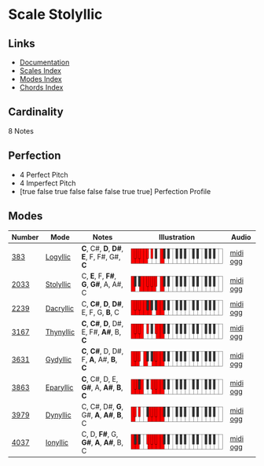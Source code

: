 # Scale Stolyllic

## Links

- [Documentation](index.md)
- [Scales Index](Scales.md)
- [Modes Index](Modes.md)
- [Chords Index](Chords.md)

## Cardinality

8 Notes

## Perfection

- 4 Perfect Pitch
- 4 Imperfect Pitch
- [true false true false false false true true] Perfection Profile

## Modes

| Number | Mode | Notes | Illustration | Audio |
|--------|------|-------|--------------|-------|
| [383](https://ianring.com/musictheory/scales/383) | [Logyllic](ModeLogyllic.md) | **C**, C#, **D**, **D#**, **E**, F, F#, G#, **C** | ![CNaturalLogyllic](ModeCNaturalLogyllic.png) | [midi](ModeCNaturalLogyllic.mid) [ogg](ModeCNaturalLogyllic.ogg) | 
| [2033](https://ianring.com/musictheory/scales/2033) | [Stolyllic](ModeStolyllic.md) | C, **E**, F, **F#**, **G**, **G#**, A, A#, C | ![CNaturalStolyllic](ModeCNaturalStolyllic.png) | [midi](ModeCNaturalStolyllic.mid) [ogg](ModeCNaturalStolyllic.ogg) | 
| [2239](https://ianring.com/musictheory/scales/2239) | [Dacryllic](ModeDacryllic.md) | C, **C#**, **D**, **D#**, E, F, G, **B**, C | ![CNaturalDacryllic](ModeCNaturalDacryllic.png) | [midi](ModeCNaturalDacryllic.mid) [ogg](ModeCNaturalDacryllic.ogg) | 
| [3167](https://ianring.com/musictheory/scales/3167) | [Thynyllic](ModeThynyllic.md) | **C**, **C#**, **D**, D#, E, F#, **A#**, B, **C** | ![CNaturalThynyllic](ModeCNaturalThynyllic.png) | [midi](ModeCNaturalThynyllic.mid) [ogg](ModeCNaturalThynyllic.ogg) | 
| [3631](https://ianring.com/musictheory/scales/3631) | [Gydyllic](ModeGydyllic.md) | **C**, **C#**, D, D#, F, **A**, A#, **B**, **C** | ![CNaturalGydyllic](ModeCNaturalGydyllic.png) | [midi](ModeCNaturalGydyllic.mid) [ogg](ModeCNaturalGydyllic.ogg) | 
| [3863](https://ianring.com/musictheory/scales/3863) | [Eparyllic](ModeEparyllic.md) | **C**, C#, D, E, **G#**, A, **A#**, **B**, **C** | ![CNaturalEparyllic](ModeCNaturalEparyllic.png) | [midi](ModeCNaturalEparyllic.mid) [ogg](ModeCNaturalEparyllic.ogg) | 
| [3979](https://ianring.com/musictheory/scales/3979) | [Dynyllic](ModeDynyllic.md) | C, C#, D#, **G**, G#, **A**, **A#**, **B**, C | ![CNaturalDynyllic](ModeCNaturalDynyllic.png) | [midi](ModeCNaturalDynyllic.mid) [ogg](ModeCNaturalDynyllic.ogg) | 
| [4037](https://ianring.com/musictheory/scales/4037) | [Ionyllic](ModeIonyllic.md) | C, D, **F#**, G, **G#**, **A**, **A#**, B, C | ![CNaturalIonyllic](ModeCNaturalIonyllic.png) | [midi](ModeCNaturalIonyllic.mid) [ogg](ModeCNaturalIonyllic.ogg) | 
